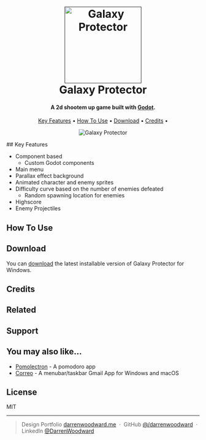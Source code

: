 
<h1 align="center">
  <br>
  <a href=""><img src="galaxy shooter/assets/ship.png" alt="Galaxy Protector" width="200"></a>
  <br>
  Galaxy Protector
  <br>
</h1>

<h4 align="center">A 2d shootem up game built with <a href="https://godotengine.org/" target="_blank">Godot</a>.</h4>

<p align="center">
  <a href="#key-features">Key Features</a> •
  <a href="#how-to-use">How To Use</a> •
  <a href="#download">Download</a> •
  <a href="#credits">Credits</a> •
</p>

<p align="center">
  <img src="GalaxyProtectorGameplay.gif" alt="Galaxy Protector">
</p>
## Key Features

* Component based
  - Custom Godot components 
* Main menu
* Parallax effect background
* Animated character and enemy sprites 
* Difficulty curve based on the number of enemies defeated
  - Random spawning location for enemies
* Highscore 
* Enemy Projectiles

## How To Use


## Download

You can [download](galaxyShooter.zip) the latest installable version of Galaxy Protector for Windows.

## Credits


## Related


## Support


## You may also like...

- [Pomolectron](https://github.com/amitmerchant1990/pomolectron) - A pomodoro app
- [Correo](https://github.com/amitmerchant1990/correo) - A menubar/taskbar Gmail App for Windows and macOS

## License

MIT

---

> Design Portfolio [darrenwoodward.me](https://www.darrenwoodward.me) &nbsp;&middot;&nbsp;
> GitHub [@/darrenwoodward](https://github.com//darrenwoodward) &nbsp;&middot;&nbsp;
> LinkedIn [@DarrenWoodward](https://www.linkedin.com/in/darren-woodward/)
